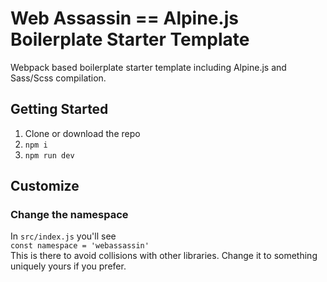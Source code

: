 # Web Assassin == Alpine.js Boilerplate Starter Template
Webpack based boilerplate starter template including Alpine.js and Sass/Scss compilation.

## Getting Started

1. Clone or download the repo
2. `npm i`
3. `npm run dev`

## Customize

### Change the namespace
In `src/index.js` you'll see </br>
`const namespace = 'webassassin'` </br> 
This is there to avoid collisions with other libraries. Change it to something uniquely yours if you prefer.